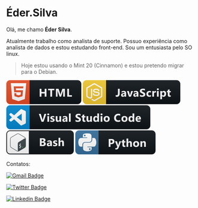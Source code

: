 # Éder.Silva

Olá, me chamo **Éder Silva**.  

Atualmente trabalho como analista de suporte.
Possuo experiência como analista de dados e estou estudando front-end.
Sou um entusiasta pelo SO linux.
> Hoje estou usando o Mint 20 (Cinnamon) e estou pretendo migrar para o Debian.

![Html5](https://raw.githubusercontent.com/8bithemant/8bithemant/master/svg/dev/languages/html.svg)
![Javascirpt](https://raw.githubusercontent.com/8bithemant/8bithemant/master/svg/dev/languages/js.svg)
![VSCode](https://raw.githubusercontent.com/8bithemant/8bithemant/master/svg/dev/tools/visualstudio_code.svg)
![Bash](https://raw.githubusercontent.com/8bithemant/8bithemant/master/svg/dev/tools/bash.svg)
![Python](https://raw.githubusercontent.com/8bithemant/8bithemant/master/svg/dev/languages/python.svg)

Contatos:

[![Gmail Badge](https://img.shields.io/badge/-ccbeder@gmail.com-c14438?style=flat-square&logo=Gmail&logoColor=white&link=mailto:ccbeder@gmail.com)](mailto:ccbeder@gmail.com)

[![Twitter Badge](https://img.shields.io/badge/-@heavyeder-1ca0f1?style=flat-square&labelColor=1ca0f1&logo=twitter&logoColor=white&link=https://twitter.com/heavyeder)](https://twitter.com/heavyeder)

[![Linkedin Badge](https://img.shields.io/badge/-Eder-blue?style=flat-square&logo=Linkedin&logoColor=white&link=https://www.linkedin.com/in/ederccb/)](https://www.linkedin.com/in/ederccb/) 


